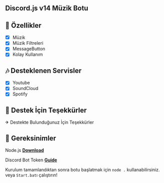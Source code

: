 ## Discord.js v14 Müzik Botu

## 📑 Özellikler

- [x] Müzik
- [x] Müzik Filtreleri
- [x] MessageButton
- [x] Kolay Kullanım

## 🎶 Desteklenen Servisler

- [x] Youtube
- [x] SoundCloud
- [x] Spotify

## 🚨 Destek İçin Teşekkürler

✈ Destekte Bulunduğunuz İçin Teşekkürler

## 🛑 Gereksinimler

Node.js **[Download](https://nodejs.org/dist/v17.0.1/node-v17.0.1-x64.msi)**

Discord Bot Token **[Guide](https://discordjs.guide/preparations/setting-up-a-bot-application.html#creating-your-bot)**


Kurulum tamamlandıktan sonra botu başlatmak için `node .` kullanabilirsiniz. veya `Start.bat`ı çalıştırın!
